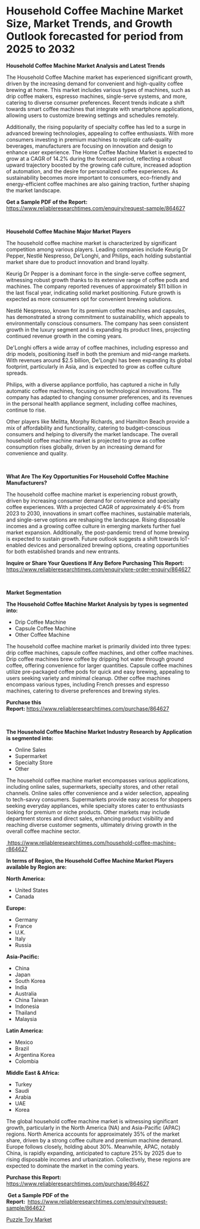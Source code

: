 <p><h1>Household Coffee Machine Market Size, Market Trends, and Growth Outlook forecasted for period from 2025 to 2032</h1></p><p><strong>Household Coffee Machine Market Analysis and Latest Trends</strong></p>
<p><p>The Household Coffee Machine market has experienced significant growth, driven by the increasing demand for convenient and high-quality coffee brewing at home. This market includes various types of machines, such as drip coffee makers, espresso machines, single-serve systems, and more, catering to diverse consumer preferences. Recent trends indicate a shift towards smart coffee machines that integrate with smartphone applications, allowing users to customize brewing settings and schedules remotely.</p><p>Additionally, the rising popularity of specialty coffee has led to a surge in advanced brewing technologies, appealing to coffee enthusiasts. With more consumers investing in premium machines to replicate café-quality beverages, manufacturers are focusing on innovation and design to enhance user experience. The Home Coffee Machine Market is expected to grow at a CAGR of 14.2% during the forecast period, reflecting a robust upward trajectory boosted by the growing café culture, increased adoption of automation, and the desire for personalized coffee experiences. As sustainability becomes more important to consumers, eco-friendly and energy-efficient coffee machines are also gaining traction, further shaping the market landscape.</p></p>
<p><strong>Get a Sample PDF of the Report:&nbsp;</strong> <a href="https://www.reliableresearchtimes.com/enquiry/request-sample/864627?utm_campaign=2334&utm_medium=2&utm_source=Github&utm_content=ia&utm_term=07022025&utm_id=household-coffee-machine">https://www.reliableresearchtimes.com/enquiry/request-sample/864627</a></p>
<p>&nbsp;</p>
<p><strong>Household Coffee Machine Major Market Players</strong></p>
<p><p>The household coffee machine market is characterized by significant competition among various players. Leading companies include Keurig Dr Pepper, Nestlé Nespresso, De'Longhi, and Philips, each holding substantial market share due to product innovation and brand loyalty.</p><p>Keurig Dr Pepper is a dominant force in the single-serve coffee segment, witnessing robust growth thanks to its extensive range of coffee pods and machines. The company reported revenues of approximately $11 billion in the last fiscal year, indicating solid market positioning. Future growth is expected as more consumers opt for convenient brewing solutions.</p><p>Nestlé Nespresso, known for its premium coffee machines and capsules, has demonstrated a strong commitment to sustainability, which appeals to environmentally conscious consumers. The company has seen consistent growth in the luxury segment and is expanding its product lines, projecting continued revenue growth in the coming years.</p><p>De'Longhi offers a wide array of coffee machines, including espresso and drip models, positioning itself in both the premium and mid-range markets. With revenues around $2.5 billion, De'Longhi has been expanding its global footprint, particularly in Asia, and is expected to grow as coffee culture spreads.</p><p>Philips, with a diverse appliance portfolio, has captured a niche in fully automatic coffee machines, focusing on technological innovations. The company has adapted to changing consumer preferences, and its revenues in the personal health appliance segment, including coffee machines, continue to rise.</p><p>Other players like Melitta, Morphy Richards, and Hamilton Beach provide a mix of affordability and functionality, catering to budget-conscious consumers and helping to diversify the market landscape. The overall household coffee machine market is projected to grow as coffee consumption rises globally, driven by an increasing demand for convenience and quality.</p></p>
<p>&nbsp;</p>
<p><strong>What Are The Key Opportunities For Household Coffee Machine Manufacturers?</strong></p>
<p><p>The household coffee machine market is experiencing robust growth, driven by increasing consumer demand for convenience and specialty coffee experiences. With a projected CAGR of approximately 4-6% from 2023 to 2030, innovations in smart coffee machines, sustainable materials, and single-serve options are reshaping the landscape. Rising disposable incomes and a growing coffee culture in emerging markets further fuel market expansion. Additionally, the post-pandemic trend of home brewing is expected to sustain growth. Future outlook suggests a shift towards IoT-enabled devices and personalized brewing options, creating opportunities for both established brands and new entrants.</p></p>
<p><strong>Inquire or Share Your Questions If Any Before Purchasing This Report:</strong> <a href="https://www.reliableresearchtimes.com/enquiry/pre-order-enquiry/864627?utm_campaign=2334&utm_medium=2&utm_source=Github&utm_content=ia&utm_term=07022025&utm_id=household-coffee-machine">https://www.reliableresearchtimes.com/enquiry/pre-order-enquiry/864627</a></p>
<p>&nbsp;</p>
<p><strong>Market Segmentation</strong></p>
<p><strong>The Household Coffee Machine Market Analysis by types is segmented into:</strong></p>
<p><ul><li>Drip Coffee Machine</li><li>Capsule Coffee Machine</li><li>Other Coffee Machine</li></ul></p>
<p><p>The household coffee machine market is primarily divided into three types: drip coffee machines, capsule coffee machines, and other coffee machines. Drip coffee machines brew coffee by dripping hot water through ground coffee, offering convenience for larger quantities. Capsule coffee machines utilize pre-packaged coffee pods for quick and easy brewing, appealing to users seeking variety and minimal cleanup. Other coffee machines encompass various types, including French presses and espresso machines, catering to diverse preferences and brewing styles.</p></p>
<p><strong>Purchase this Report:&nbsp;</strong><a href="https://www.reliableresearchtimes.com/purchase/864627?utm_campaign=2334&utm_medium=2&utm_source=Github&utm_content=ia&utm_term=07022025&utm_id=household-coffee-machine">https://www.reliableresearchtimes.com/purchase/864627</a></p>
<p>&nbsp;</p>
<p><strong>The Household Coffee Machine Market Industry Research by Application is segmented into:</strong></p>
<p><ul><li>Online Sales</li><li>Supermarket</li><li>Specialty Store</li><li>Other</li></ul></p>
<p><p>The household coffee machine market encompasses various applications, including online sales, supermarkets, specialty stores, and other retail channels. Online sales offer convenience and a wider selection, appealing to tech-savvy consumers. Supermarkets provide easy access for shoppers seeking everyday appliances, while specialty stores cater to enthusiasts looking for premium or niche products. Other markets may include department stores and direct sales, enhancing product visibility and reaching diverse customer segments, ultimately driving growth in the overall coffee machine sector.</p></p>
<p><a href="https://www.reliableresearchtimes.com/household-coffee-machine-r864627?utm_campaign=2334&utm_medium=2&utm_source=Github&utm_content=ia&utm_term=07022025&utm_id=household-coffee-machine">&nbsp;https://www.reliableresearchtimes.com/household-coffee-machine-r864627</a></p>
<p><strong>In terms of Region, the Household Coffee Machine Market Players available by Region are:</strong></p>
<p>
    <p> <strong> North America: </strong>
        <ul>
            <li>United States</li>
            <li>Canada</li>
        </ul>
        </p> 
    <p> <strong> Europe: </strong>
        <ul>
            <li>Germany</li>
            <li>France</li>
            <li>U.K.</li>
            <li>Italy</li>
            <li>Russia</li>
        </ul>
        </p> 
    <p> <strong> Asia-Pacific: </strong>
        <ul>
            <li>China</li>
            <li>Japan</li>
            <li>South Korea</li>
            <li>India</li>
            <li>Australia</li>
            <li>China Taiwan</li>
            <li>Indonesia</li>
            <li>Thailand</li>
            <li>Malaysia</li>
        </ul>
        </p> 
    <p> <strong> Latin America: </strong>
        <ul>
            <li>Mexico</li>
            <li>Brazil</li>
            <li>Argentina Korea</li>
            <li>Colombia</li>
        </ul>
        </p> 
    <p> <strong> Middle East & Africa: </strong>
        <ul>
            <li>Turkey</li>
            <li>Saudi</li>
            <li>Arabia</li>
            <li>UAE</li>
            <li>Korea</li>
        </ul>
    </p>
    </p>
<p><p>The global household coffee machine market is witnessing significant growth, particularly in the North America (NA) and Asia-Pacific (APAC) regions. North America accounts for approximately 35% of the market share, driven by a strong coffee culture and premium machine demand. Europe follows closely, holding about 30%. Meanwhile, APAC, notably China, is rapidly expanding, anticipated to capture 25% by 2025 due to rising disposable incomes and urbanization. Collectively, these regions are expected to dominate the market in the coming years.</p></p>
<p><strong>Purchase this Report: </strong><a href="https://www.reliableresearchtimes.com/purchase/864627?utm_campaign=2334&utm_medium=2&utm_source=Github&utm_content=ia&utm_term=07022025&utm_id=household-coffee-machine">https://www.reliableresearchtimes.com/purchase/864627</a></p>
<p>&nbsp;<strong>Get a Sample PDF of the Report:&nbsp;&nbsp;</strong><a href="https://www.reliableresearchtimes.com/enquiry/request-sample/864627?utm_campaign=2334&utm_medium=2&utm_source=Github&utm_content=ia&utm_term=07022025&utm_id=household-coffee-machine">https://www.reliableresearchtimes.com/enquiry/request-sample/864627</a></p>
<p><strong></strong></p>
<p><p><a href="https://github.com/krinerstormy331/Market-Research-Report-List-1/blob/main/puzzle-toy-market.md?utm_campaign=2334&utm_medium=2&utm_source=Github&utm_content=ia&utm_term=07022025&utm_id=household-coffee-machine">Puzzle Toy Market</a></p></p>